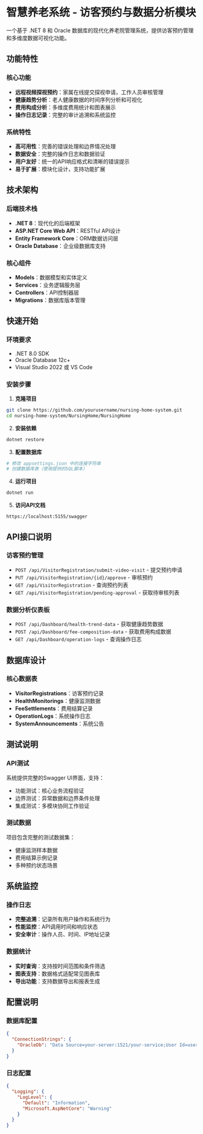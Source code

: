 # 智慧养老系统 - 访客预约与数据分析模块

一个基于 .NET 8 和 Oracle 数据库的现代化养老院管理系统，提供访客预约管理和多维度数据可视化功能。

## 功能特性

### 核心功能
- **远程视频探视预约**：家属在线提交探视申请，工作人员审核管理
- **健康趋势分析**：老人健康数据的时间序列分析和可视化
- **费用构成分析**：多维度费用统计和图表展示
- **操作日志记录**：完整的审计追溯和系统监控

### 系统特性
- **高可用性**：完善的错误处理和边界情况处理
- **数据安全**：完整的操作日志和数据验证
- **用户友好**：统一的API响应格式和清晰的错误提示
- **易于扩展**：模块化设计，支持功能扩展

## 技术架构

### 后端技术栈
- **.NET 8**：现代化的后端框架
- **ASP.NET Core Web API**：RESTful API设计
- **Entity Framework Core**：ORM数据访问层
- **Oracle Database**：企业级数据库支持

### 核心组件
- **Models**：数据模型和实体定义
- **Services**：业务逻辑服务层
- **Controllers**：API控制器层
- **Migrations**：数据库版本管理

## 快速开始

### 环境要求
- .NET 8.0 SDK
- Oracle Database 12c+
- Visual Studio 2022 或 VS Code

### 安装步骤

1. **克隆项目**
```bash
git clone https://github.com/yourusername/nursing-home-system.git
cd nursing-home-system/NursingHome/NursingHome
```

2. **安装依赖**
```bash
dotnet restore
```

3. **配置数据库**
```bash
# 修改 appsettings.json 中的连接字符串
# 创建数据库表（使用提供的SQL脚本）
```

4. **运行项目**
```bash
dotnet run
```

5. **访问API文档**
```
https://localhost:5155/swagger
```

## API接口说明

### 访客预约管理
- `POST /api/VisitorRegistration/submit-video-visit` - 提交预约申请
- `PUT /api/VisitorRegistration/{id}/approve` - 审核预约
- `GET /api/VisitorRegistration` - 查询预约列表
- `GET /api/VisitorRegistration/pending-approval` - 获取待审核列表

### 数据分析仪表板
- `POST /api/Dashboard/health-trend-data` - 获取健康趋势数据
- `POST /api/Dashboard/fee-composition-data` - 获取费用构成数据
- `GET /api/Dashboard/operation-logs` - 查询操作日志

## 数据库设计

### 核心数据表
- **VisitorRegistrations**：访客预约记录
- **HealthMonitorings**：健康监测数据  
- **FeeSettlements**：费用结算记录
- **OperationLogs**：系统操作日志
- **SystemAnnouncements**：系统公告


## 测试说明

### API测试
系统提供完整的Swagger UI界面，支持：
- 功能测试：核心业务流程验证
- 边界测试：异常数据和边界条件处理
- 集成测试：多模块协同工作验证

### 测试数据
项目包含完整的测试数据集：
- 健康监测样本数据
- 费用结算示例记录
- 多种预约状态场景

## 系统监控

### 操作日志
- **完整追溯**：记录所有用户操作和系统行为
- **性能监控**：API调用时间和响应状态
- **安全审计**：操作人员、时间、IP地址记录

### 数据统计
- **实时查询**：支持按时间范围和条件筛选
- **图表支持**：数据格式适配常见图表库
- **导出功能**：支持数据导出和报表生成

## 配置说明

### 数据库配置
```json
{
  "ConnectionStrings": {
    "OracleDb": "Data Source=your-server:1521/your-service;User Id=username;Password=password;"
  }
}
```

### 日志配置
```json
{
  "Logging": {
    "LogLevel": {
      "Default": "Information",
      "Microsoft.AspNetCore": "Warning"
    }
  }
}
```
